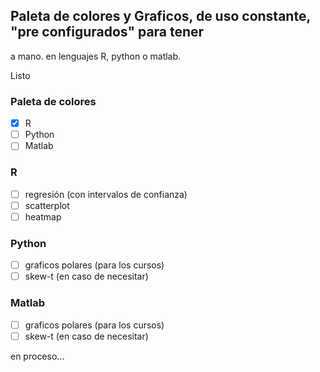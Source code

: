 ## Paleta de colores y Graficos, de uso constante, "pre configurados" para tener 
a mano. en lenguajes R, python o matlab.

Listo</br>

### Paleta de colores</br>
- [x] R </br>
- [ ] Python </br>
- [ ] Matlab </br>

### R</br>
- [ ] regresión (con intervalos de confianza)</br>
- [ ] scatterplot</br>
- [ ] heatmap</br>

### Python</br>
- [ ] graficos polares (para los cursos)</br>
- [ ] skew-t (en caso de necesitar)</br>

### Matlab</br>
- [ ] graficos polares (para los cursos)</br>
- [ ] skew-t (en caso de necesitar)</br>

en proceso...